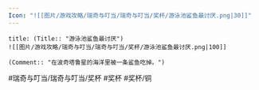 ```yaml
---
Icon: "![[图片/游戏攻略/瑞奇与叮当/瑞奇与叮当/奖杯/游泳池鲨鱼最讨厌.png|30]]"
---
```

```ad-common-bronze-trophy
title: (Title:: "游泳池鲨鱼最讨厌")
![[图片/游戏攻略/瑞奇与叮当/瑞奇与叮当/奖杯/游泳池鲨鱼最讨厌.png|100]]

(Comment:: "在波奇塔鲁星的海洋里被一条鲨鱼吃掉。")
```

#瑞奇与叮当/瑞奇与叮当/奖杯 #奖杯 #奖杯/铜
